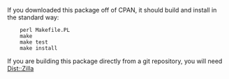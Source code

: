 If you downloaded this package off of CPAN,
it should build and install in the standard way:
```
    perl Makefile.PL
    make
    make test
    make install
```
If you are building this package directly from a git repository,
you will need [Dist::Zilla](http://dzil.org/)
